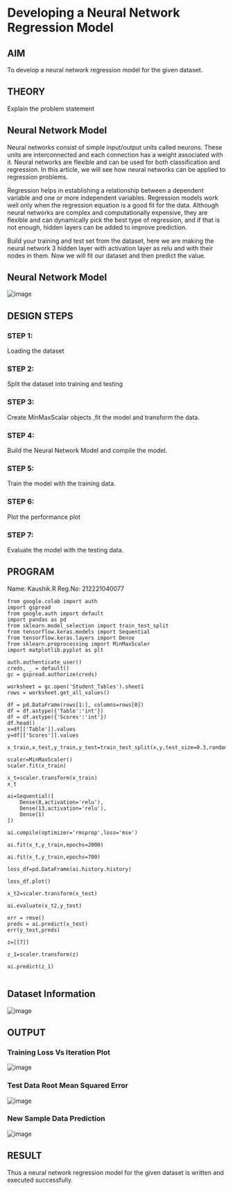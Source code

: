 # Developing a Neural Network Regression Model

## AIM

To develop a neural network regression model for the given dataset.

## THEORY

Explain the problem statement

## Neural Network Model

Neural networks consist of simple input/output units called neurons. These units are interconnected and each connection has a weight associated with it. Neural networks are flexible and can be used for both classification and regression. In this article, we will see how neural networks can be applied to regression problems.

Regression helps in establishing a relationship between a dependent variable and one or more independent variables. Regression models work well only when the regression equation is a good fit for the data. Although neural networks are complex and computationally expensive, they are flexible and can dynamically pick the best type of regression, and if that is not enough, hidden layers can be added to improve prediction.

Build your training and test set from the dataset, here we are making the neural network 3 hidden layer with activation layer as relu and with their nodes in them. Now we will fit our dataset and then predict the value.

## Neural Network Model

![image](https://user-images.githubusercontent.com/93427246/224904957-962c297b-72c3-43f9-b361-22e9b7efb8b9.png)


## DESIGN STEPS

### STEP 1:

Loading the dataset

### STEP 2:

Split the dataset into training and testing

### STEP 3:

Create MinMaxScalar objects ,fit the model and transform the data.

### STEP 4:

Build the Neural Network Model and compile the model.

### STEP 5:

Train the model with the training data.

### STEP 6:

Plot the performance plot

### STEP 7:

Evaluate the model with the testing data.

## PROGRAM
Name: Kaushik.R
Reg.No: 212221040077
```
from google.colab import auth
import gspread
from google.auth import default
import pandas as pd
from sklearn.model_selection import train_test_split
from tensorflow.keras.models import Sequential
from tensorflow.keras.layers import Dense
from sklearn.preprocessing import MinMaxScaler
import matplotlib.pyplot as plt

auth.authenticate_user()
creds, _ = default()
gc = gspread.authorize(creds)

worksheet = gc.open('Student_Tables').sheet1
rows = worksheet.get_all_values()

df = pd.DataFrame(rows[1:], columns=rows[0])
df = df.astype({'Table':'int'})
df = df.astype({'Scores':'int'})
df.head()
x=df[['Table']].values
y=df[['Scores']].values

x_train,x_test,y_train,y_test=train_test_split(x,y,test_size=0.3,random_state=0)

scaler=MinMaxScaler()
scaler.fit(x_train)

x_t=scaler.transform(x_train)
x_t

ai=Sequential([
    Dense(8,activation='relu'),
    Dense(13,activation='relu'),
    Dense(1)
])

ai.compile(optimizer='rmsprop',loss='mse')

ai.fit(x_t,y_train,epochs=2000)

ai.fit(x_t,y_train,epochs=700)

loss_df=pd.DataFrame(ai.history.history)

loss_df.plot()

x_t2=scaler.transform(x_test)

ai.evaluate(x_t2,y_test)

err = rmse()
preds = ai.predict(x_test)
err(y_test,preds)

z=[[7]]

z_1=scaler.transform(z)

ai.predict(z_1)


```

## Dataset Information
![image](https://user-images.githubusercontent.com/93427246/224903108-600c4ce3-42ef-44bd-b0e5-770bbc90a9c7.png)


## OUTPUT

### Training Loss Vs Iteration Plot

![image](https://user-images.githubusercontent.com/93427246/224903390-501f127b-1536-4844-afe3-1dff611dae17.png)

### Test Data Root Mean Squared Error

![image](https://user-images.githubusercontent.com/93427246/224903932-7e06c013-2f5a-4d10-97af-6a18c71b3072.png)

### New Sample Data Prediction

![image](https://user-images.githubusercontent.com/93427246/224904405-6ec36239-184e-4c41-9d30-7e9010818ffa.png)

## RESULT
Thus a neural network regression model for the given dataset is written and executed successfully.
